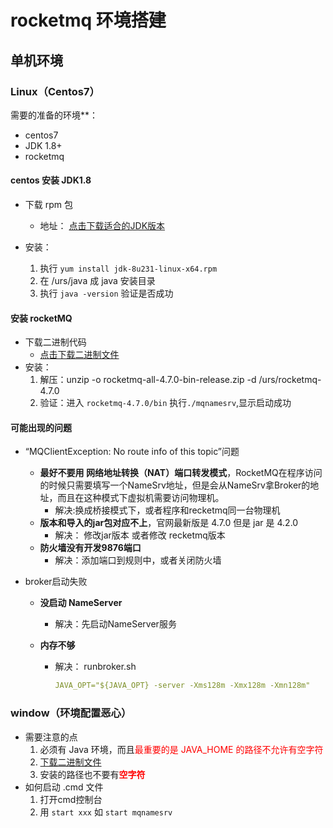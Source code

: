 # rocketmq 环境搭建

## 单机环境

### Linux（Centos7）

需要的准备的环境**：

- centos7
- JDK 1.8+
- rocketmq

#### centos 安装 JDK1.8

- 下载 rpm 包

  - 地址： [点击下载适合的JDK版本](https://www.oracle.com/java/technologies/javase/javase8u211-later-archive-downloads.html) 
- 安装：
    1. 执行 `yum install jdk-8u231-linux-x64.rpm ` 
    2. 在 /urs/java 成 java 安装目录 
    3. 执行 `java -version` 验证是否成功

#### 安装 rocketMQ

- 下载二进制代码
  - [点击下载二进制文件](https://mirror.bit.edu.cn/apache/rocketmq/4.7.0/rocketmq-all-4.7.0-bin-release.zip)
- 安装：
  1. 解压：unzip -o rocketmq-all-4.7.0-bin-release.zip -d /urs/rocketmq-4.7.0
  2. 验证：进入 `rocketmq-4.7.0/bin` 执行`./mqnamesrv`,显示启动成功

#### 可能出现的问题

- “MQClientException: No route info of this topic”问题

  - **最好不要用 网络地址转换（NAT）端口转发模式**，RocketMQ在程序访问的时候只需要填写一个NameSrv地址，但是会从NameSrv拿Broker的地址，而且在这种模式下虚拟机需要访问物理机。
    - 解决:换成桥接模式下，或者程序和recketmq同一台物理机
  - **版本和导入的jar包对应不上**，官网最新版是 4.7.0 但是 jar 是 4.2.0
    - 解决： 修改jar版本 或者修改 recketmq版本
  - **防火墙没有开发9876端口**
    - 解决：添加端口到规则中，或者关闭防火墙

- broker启动失败

  - **没启动 NameServer**

    - 解决：先启动NameServer服务

  - **内存不够**

    - 解决： runbroker.sh 

      ```yaml
      JAVA_OPT="${JAVA_OPT} -server -Xms128m -Xmx128m -Xmn128m"
      ```

### window（环境配置恶心）

- 需要注意的点
  1. 必须有 Java 环境，而且<font color='red'>最重要的是 JAVA_HOME 的路径不允许有空字符</font>
  2. [下载二进制文件](http://rocketmq.apache.org/release_notes/release-notes-4.7.0/)
  3. 安装的路径也不要有<font color='red'>**空字符**</font>
- 如何启动 .cmd 文件
  1. 打开cmd控制台
  2. 用 `start xxx` 如 `start mqnamesrv`

